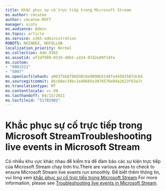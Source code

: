 ```yaml
---
title: Khắc phục sự cố trực tiếp trong Microsoft Stream
ms.author: cmcatee
author: cmcatee-MSFT
manager: scotv
ms.audience: Admin
ms.topic: article
ms.service: o365-administration
ROBOTS: NOINDEX, NOFOLLOW
localization_priority: Normal
ms.collection: Adm_O365
ms.assetid: ef2df989-8539-48b5-a324-97d2e09f14fe
ms.custom:
- "9001511"
- "5097"
ms.openlocfilehash: a0637bb8f96038c6e9898b5148fe4458358fdc6d
ms.sourcegitcommit: 8bc60ec34bc1e40685e3976576e04a2623f63a7c
ms.translationtype: MT
ms.contentlocale: vi-VN
ms.lasthandoff: 04/15/2021
ms.locfileid: "51782902"
---
```

# <a name="troubleshooting-live-events-in-microsoft-stream"></a><span data-ttu-id="39627-102">Khắc phục sự cố trực tiếp trong Microsoft Stream</span><span class="sxs-lookup"><span data-stu-id="39627-102">Troubleshooting live events in Microsoft Stream</span></span>

<span data-ttu-id="39627-103">Có nhiều khu vực khác nhau để kiểm tra để đảm bảo các sự kiện trực tiếp của Microsoft Stream chạy trơn tru.</span><span class="sxs-lookup"><span data-stu-id="39627-103">There are various areas to check to ensure Microsoft Stream live events run smoothly.</span></span> <span data-ttu-id="39627-104">Để biết thêm thông tin, vui lòng xem [khắc phục sự cố trực tiếp trong Microsoft Stream](https://docs.microsoft.com/stream/live-event-troubleshooting).</span><span class="sxs-lookup"><span data-stu-id="39627-104">For more information, please see [Troubleshooting live events in Microsoft Stream](https://docs.microsoft.com/stream/live-event-troubleshooting).</span></span>
